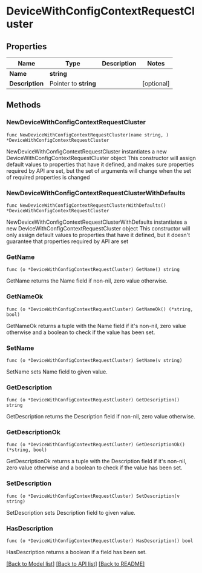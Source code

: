 # DeviceWithConfigContextRequestCluster

## Properties

Name | Type | Description | Notes
------------ | ------------- | ------------- | -------------
**Name** | **string** |  | 
**Description** | Pointer to **string** |  | [optional] 

## Methods

### NewDeviceWithConfigContextRequestCluster

`func NewDeviceWithConfigContextRequestCluster(name string, ) *DeviceWithConfigContextRequestCluster`

NewDeviceWithConfigContextRequestCluster instantiates a new DeviceWithConfigContextRequestCluster object
This constructor will assign default values to properties that have it defined,
and makes sure properties required by API are set, but the set of arguments
will change when the set of required properties is changed

### NewDeviceWithConfigContextRequestClusterWithDefaults

`func NewDeviceWithConfigContextRequestClusterWithDefaults() *DeviceWithConfigContextRequestCluster`

NewDeviceWithConfigContextRequestClusterWithDefaults instantiates a new DeviceWithConfigContextRequestCluster object
This constructor will only assign default values to properties that have it defined,
but it doesn't guarantee that properties required by API are set

### GetName

`func (o *DeviceWithConfigContextRequestCluster) GetName() string`

GetName returns the Name field if non-nil, zero value otherwise.

### GetNameOk

`func (o *DeviceWithConfigContextRequestCluster) GetNameOk() (*string, bool)`

GetNameOk returns a tuple with the Name field if it's non-nil, zero value otherwise
and a boolean to check if the value has been set.

### SetName

`func (o *DeviceWithConfigContextRequestCluster) SetName(v string)`

SetName sets Name field to given value.


### GetDescription

`func (o *DeviceWithConfigContextRequestCluster) GetDescription() string`

GetDescription returns the Description field if non-nil, zero value otherwise.

### GetDescriptionOk

`func (o *DeviceWithConfigContextRequestCluster) GetDescriptionOk() (*string, bool)`

GetDescriptionOk returns a tuple with the Description field if it's non-nil, zero value otherwise
and a boolean to check if the value has been set.

### SetDescription

`func (o *DeviceWithConfigContextRequestCluster) SetDescription(v string)`

SetDescription sets Description field to given value.

### HasDescription

`func (o *DeviceWithConfigContextRequestCluster) HasDescription() bool`

HasDescription returns a boolean if a field has been set.


[[Back to Model list]](../README.md#documentation-for-models) [[Back to API list]](../README.md#documentation-for-api-endpoints) [[Back to README]](../README.md)


